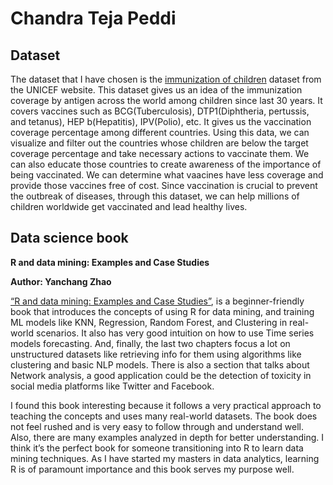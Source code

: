 # Chandra Teja Peddi


## Dataset
The dataset that I have chosen is the [immunization of children](https://data.unicef.org/resources/dataset/immunization/) dataset from the UNICEF website. This dataset gives us an idea of the immunization coverage by antigen across the world among children since last 30 years. It covers vaccines such as BCG(Tuberculosis), DTP1(Diphtheria, pertussis, and tetanus), HEP b(Hepatitis), IPV(Polio), etc. It gives us the vaccination coverage percentage among different countries. Using this data, we can visualize and filter out the countries whose children are below the target coverage percentage and take necessary actions to vaccinate them. We can also educate those countries to create awareness of the importance of being vaccinated. We can determine what vaacines have less coverage and provide those vaccines free of cost. Since vaccination is crucial to prevent the outbreak of diseases, through this dataset, we can help millions of children worldwide get vaccinated and lead healthy lives.

## Data science book
**R and data mining: Examples and Case Studies**

**Author: Yanchang Zhao** 

[“R and data mining: Examples and Case Studies”](https://cran.r-project.org/doc/contrib/Zhao_R_and_data_mining.pdf), is a beginner-friendly book that introduces the concepts of using R for data mining, and training ML models like KNN, Regression, Random Forest, and Clustering in real-world scenarios. It also has very good intuition on how to use Time series models forecasting. And, finally, the last two chapters focus a lot on unstructured datasets like retrieving info for them using algorithms like clustering and basic NLP models. There is also a section that talks about Network analysis, a good application could be the detection of toxicity in social media platforms like Twitter and Facebook. 

I found this book interesting because it follows a very practical approach to teaching the concepts and uses many real-world datasets. The book does not feel rushed and is very easy to follow through and understand well. Also, there are many examples analyzed in depth for better understanding. I think it’s the perfect book for someone transitioning into R to learn data mining techniques. As I have started my masters in data analytics, learning R is of paramount importance and this book serves my purpose well.




